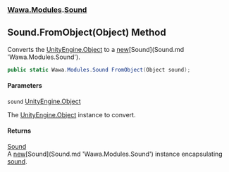 ### [Wawa.Modules](Wawa.Modules.md 'Wawa.Modules').[Sound](Sound.md 'Wawa.Modules.Sound')

## Sound.FromObject(Object) Method

Converts the [UnityEngine.Object](https://docs.microsoft.com/en-us/dotnet/api/UnityEngine.Object 'UnityEngine.Object') to a [new](https://docs.microsoft.com/en-us/dotnet/csharp/language-reference/keywords/new 'https://docs.microsoft.com/en-us/dotnet/csharp/language-reference/keywords/new')[Sound](Sound.md 'Wawa.Modules.Sound').

```csharp
public static Wawa.Modules.Sound FromObject(Object sound);
```
#### Parameters

<a name='Wawa.Modules.Sound.FromObject(Object).sound'></a>

`sound` [UnityEngine.Object](https://docs.microsoft.com/en-us/dotnet/api/UnityEngine.Object 'UnityEngine.Object')

The [UnityEngine.Object](https://docs.microsoft.com/en-us/dotnet/api/UnityEngine.Object 'UnityEngine.Object') instance to convert.

#### Returns
[Sound](Sound.md 'Wawa.Modules.Sound')  
A [new](https://docs.microsoft.com/en-us/dotnet/csharp/language-reference/keywords/new 'https://docs.microsoft.com/en-us/dotnet/csharp/language-reference/keywords/new')[Sound](Sound.md 'Wawa.Modules.Sound') instance encapsulating [sound](Sound.FromObject.tAZivT5K7b3rsbXhfmvwdA.md#Wawa.Modules.Sound.FromObject(Object).sound 'Wawa.Modules.Sound.FromObject(Object).sound').
